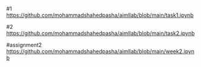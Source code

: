 #1 https://github.com/mohammadshahedpasha/aimllab/blob/main/task1.ipynb

#2 https://github.com/mohammadshahedpasha/aimllab/blob/main/task2.ipynb

#assignment2  https://github.com/mohammadshahedpasha/aimllab/blob/main/week2.ipynb
